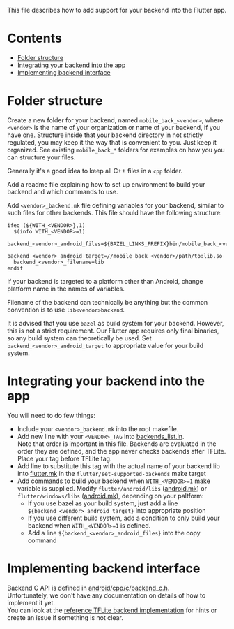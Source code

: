 
This file describes how to add support for your backend into the Flutter app.

# Contents

* [Folder structure](#folder-structure)
* [Integrating your backend into the app](#integrating-your-backend-into-the-app)
* [Implementing backend interface](#implementing-backend-interface)

# Folder structure

Create a new folder for your backend, named `mobile_back_<vendor>`, where `<vendor>` is the name of your organization or name of your backend, if you have one.
Structure inside that your backend directory in not strictly regulated, you may keep it the way that is convenient to you. Just keep it organized.
See existing `mobile_back_*` folders for examples on how you you can structure your files.

Generally it's a good idea to keep all C++ files in a `cpp` folder.

Add a readme file explaining how to set up environment to build your backend and which commands to use.

Add `<vendor>_backend.mk` file defining variables for your backend, similar to such files for other backends. This file should have the following structure:
```make
ifeq (${WITH_<VENDOR>},1)
  $(info WITH_<VENDOR>=1)
  backend_<vendor>_android_files=${BAZEL_LINKS_PREFIX}bin/mobile_back_<vendor>/path/to/lib.so
  backend_<vendor>_android_target=//mobile_back_<vendor>/path/to:lib.so
  backend_<vendor>_filename=lib
endif
```

If your backend is targeted to a platform other than Android, change platform name in the names of variables.

Filename of the backend can technically be anything but the common convention is to use `lib<vendor>backend`.

It is advised that you use `bazel` as build system for your backend.
However, this is not a strict requirement.
Our Flutter app requires only final binaries, so any build system can theoretically be used.
Set `backend_<vendor>_android_target` to appropriate value for your build system.

# Integrating your backend into the app

You will need to do few things:
* Include your `<vendor>_backend.mk` into the root makefile.
* Add new line with your `<VENDOR>_TAG` into [backends_list.in](/flutter/lib/backend/backends_list.in).  
Note that order is important in this file. Backends are evaluated in the order they are defined, and the app never checks backends after TFLite.
Place your tag before TFLite tag.
* Add line to substitute this tag with the actual name of your backend lib into [flutter.mk](/flutter/flutter.mk) in the `flutter/set-supported-backends` make target
* Add commands to build your backend when `WITH_<VENDOR>=1` make variable is supplied.
  Modify `flutter/android/libs` ([android.mk](/flutter/android.mk)) or `flutter/windows/libs` ([android.mk](/flutter/windows.mk)), depending on your paltform:
  * If you use bazel as your build system, just add a line `${backend_<vendor>_android_target}` into appropriate position
  * If you use different build system, add a condition to only build your backend when `WITH_<VENDOR>=1` is defined.
  * Add a line `${backend_<vendor>_android_files}` into the copy command

# Implementing backend interface

Backend C API is defined in [android/cpp/c/backend_c.h](/android/cpp/c/backend_c.h).  
Unfortunately, we don't have any documentation on details of how to implement it yet.  
You can look at the [reference TFLite backend implementation](/mobile_back_tflite) for hints or create an issue if something is not clear.

